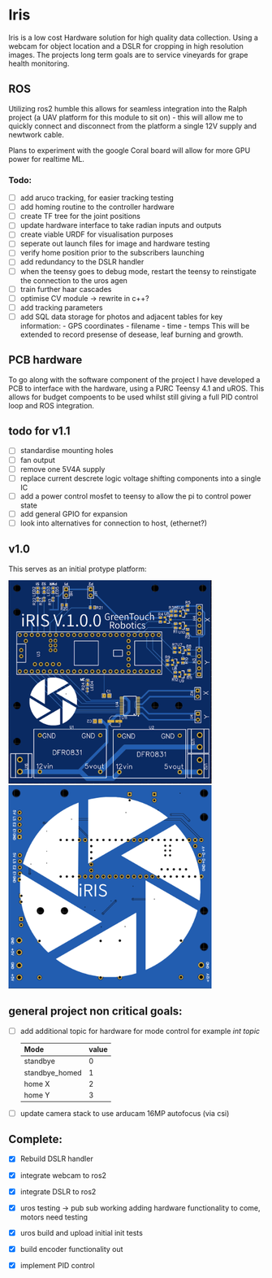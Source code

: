 # Iris

Iris is a low cost Hardware solution for high quality data collection. Using a webcam for object location and a DSLR for cropping in high resolution images. The projects long term goals are to service vineyards for grape health monitoring. 



## ROS 

Utilizing ros2 humble this allows for seamless integration into the Ralph project (a UAV platform for this module to sit on) - this will allow me to quickly connect and disconnect from the platform a single 12V supply and newtwork cable. 

Plans to experiment with the google Coral board will allow for more GPU power for realtime ML. 

### Todo:

- [ ] add aruco tracking, for easier tracking testing
- [ ] add homing routine to the controller hardware 
- [ ] create TF tree for the joint positions
- [ ] update hardware interface to take radian inputs and outputs 
- [ ] create viable URDF for visualisation purposes 
- [ ] seperate out launch files for image and hardware testing
- [ ] verify home position prior to the subscribers launching
- [ ] add redundancy to the DSLR handler 
- [ ] when the teensy goes to debug mode, restart the teensy to reinstigate the connection to the uros agen
- [ ] train further haar cascades 
- [ ] optimise CV module -> rewrite in c++? 
- [ ] add tracking parameters 
- [ ] add SQL data storage for photos and adjacent tables for key information: 
        - GPS coordinates 
        - filename
        - time 
        - temps 
    This will be extended to record presense of desease, leaf burning and growth. 

## PCB hardware 

To go along with the software component of the project I have developed a PCB to interface with the hardware, using a PJRC Teensy 4.1 and uROS. This allows for budget compoents to be used whilst still giving a full PID control loop and ROS integration.

## todo for v1.1

- [ ] standardise mounting holes 
- [ ] fan output 
- [ ] remove one 5V4A supply 
- [ ] replace current descrete logic voltage shifting components into a single IC
- [ ] add a power control mosfet to teensy to allow the pi to control power state 
- [ ] add general GPIO for expansion 
- [ ] look into alternatives for connection to host, (ethernet?)

## v1.0

This serves as an initial protype platform:

<img src="https://github.com/Wattersto08/iris/blob/main/CAD/Images/PCB_top.png" width="400" height="400">&nbsp;&nbsp;&nbsp;&nbsp;&nbsp;&nbsp;<img src="https://github.com/Wattersto08/iris/blob/main/CAD/Images/PCB_bottom.png" width="400" height="400">



## general project non critical goals:

- [ ] add additional topic for hardware for mode control for example 
    *int topic*
  
   | Mode           | value |
   |----------------|-------|
   | standbye       |   0   |
   | standbye_homed |   1   |
   | home X         |   2   |
   | home Y         |   3   |

- [ ] update camera stack to use arducam 16MP autofocus (via csi)

## Complete:

- [x] Rebuild DSLR handler 
- [x] integrate webcam to ros2 
- [x] integrate DSLR to ros2 
- [x] uros testing -> pub sub working adding hardware functionality to come, motors need testing 
- [x] uros build and upload initial init tests 
- [x] build encoder functionality out 
- [x] implement PID control 

